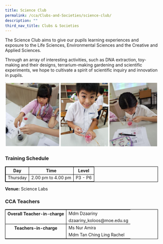 ```yaml
---
title: Science Club
permalink: /cca/Clubs-and-Societies/science-club/
description: ""
third_nav_title: Clubs & Societies
---
```

The Science Club aims to give our pupils learning experiences and exposure to the Life Sciences, Environmental Sciences and the Creative and Applied Sciences. 

Through an array of interesting activities, such as DNA extraction, toy-making and their designs, terrarium-making gardening and scientific experiments, we hope to cultivate a spirit of scientific inquiry and innovation in pupils.

![](/images/sciclub1.jpg)

 ### Training Schedule


<table style="border-collapse: collapse; border: 1px solid black;">
  <thead>
    <tr>
      <th style="border: 1px solid black;">Day</th>
      <th style="border: 1px solid black;">Time</th>
      <th style="border: 1px solid black;">Level</th>
    </tr>
  </thead>
  <tbody>
    <tr>
    </tr><tr>
      <td style="border: 1px solid black;">Thursday</td>
      <td style="border: 1px solid black;">2.00 pm to 4.00 pm</td>
      <td style="border: 1px solid black;">P3 - P6</td>
    </tr>
    </tbody>
</table>


**Venue:**
Science Labs


### CCA Teachers

<table style="border-collapse: collapse; border: 1px solid black;">
  <tbody>
    <tr>
      <th style="border: none; border-right: 1px solid black">Overall Teacher-in-charge
      </th><td style="border: none;">Mdm Dzaariny</td>
		 </tr>
    <tr>
      <td style="border-bottom: 1px solid black; border-right: 1px solid black"></td>
      <td style="border-bottom: 1px solid black;">dzaariny_koloos@moe.edu.sg</td>
    </tr>
    <tr>
      <th style="border: none; border-right: 1px solid black">Teachers-in-charge
  </th>
			<td style="border: none;">Ms Nur Amira  </td>
    </tr>
    <tr>
      <td style="border: none;border-right: 1px solid black"></td>
      <td style="border: none;">Mdm Tan Ching Ling Rachel </td>  
  </tr></tbody>
</table>